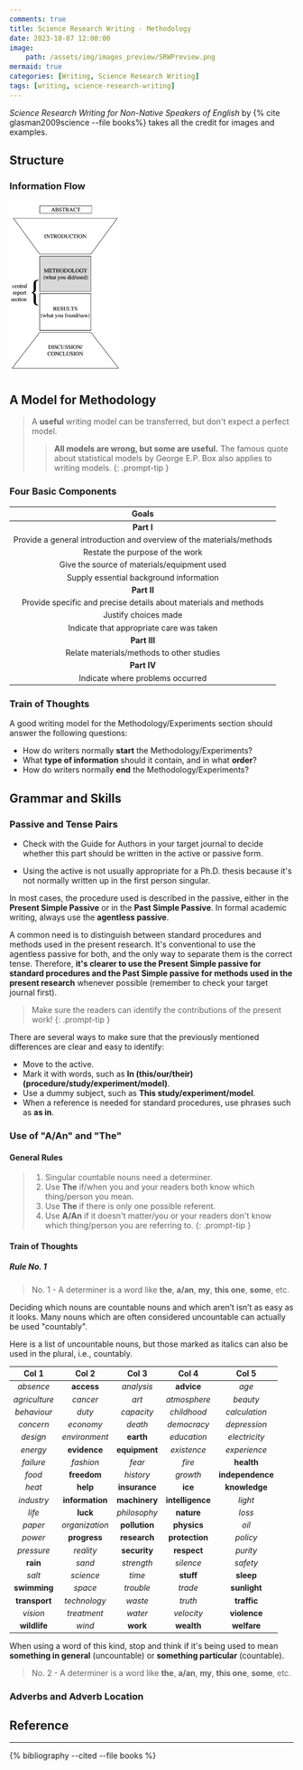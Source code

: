 ```yaml
---
comments: true
title: Science Research Writing - Methodology
date: 2023-10-07 12:00:00
image:
    path: /assets/img/images_preview/SRWPreview.png
mermaid: true
categories: [Writing, Science Research Writing]
tags: [writing, science-research-writing]
---
```


*Science Research Writing for Non-Native Speakers of English* by {% cite glasman2009science --file books%} takes all the credit for images and examples.

## Structure

### Information Flow

<img src="/assets/img/images_writing/srw_methodology.png" alt="srw_introduction" style="zoom:30%;" />

## A Model for Methodology

> A **useful** writing model can be transferred, but don't expect a perfect model.
> > **All models are wrong, but some are useful.**  The famous quote about statistical models by George E.P. Box also applies to writing models.
{: .prompt-tip }

### Four Basic Components

|                            Goals                             |
| :----------------------------------------------------------: |
|                          **Part I**                          |
| Provide a general introduction and overview of the materials/methods |
|               Restate the purpose of the work                |
|         Give the source of materials/equipment used          |
|           Supply essential background information            |
|                         **Part II**                          |
| Provide specific and precise details about materials and methods |
|                     Justify choices made                     |
|           Indicate that appropriate care was taken           |
|                         **Part III**                         |
|          Relate materials/methods to other studies           |
|                         **Part IV**                          |
|               Indicate where problems occurred               |

### Train of Thoughts

A good writing model for the Methodology/Experiments section should answer the following questions:

- How do writers normally **start** the Methodology/Experiments?
- What **type of information** should it contain, and in what **order**?
- How do writers normally **end** the Methodology/Experiments?

## Grammar and Skills

### Passive and Tense Pairs

- Check with the Guide for Authors in your target journal to decide whether this part should be written in the active or passive form. 

- Using the active is not usually appropriate for a Ph.D. thesis because it's not normally written up in the first person singular.

In most cases, the procedure used is described in the passive, either in the **Present Simple Passive** or in the **Past Simple Passive**. In formal academic writing, always use the **agentless passive**.

A common need is to distinguish between standard procedures and methods used in the present research. It's conventional to use the agentless passive for both, and the only way to separate them is the correct tense. Therefore, **it's clearer to use the Present Simple passive for standard procedures and the Past Simple passive for methods used in the present research** whenever possible (remember to check your target journal first).

> Make sure the readers can identify the contributions of the present work!
{: .prompt-tip }

There are several ways to make sure that the previously mentioned differences are clear and easy to identify:

- Move to the active.
- Mark it with words, such as **In (this/our/their) (procedure/study/experiment/model)**.
- Use a dummy subject, such as **This study/experiment/model**.
- When a reference is needed for standard procedures, use phrases such as **as in**.

### Use of "A/An" and "The"

#### General Rules

> 1. Singular countable nouns need a determiner.
> 2. Use **The** if/when you and your readers both know which thing/person you mean.
> 3. Use **The** if there is only one possible referent.
> 4. Use **A/An** if it doesn't matter/you or your readers don't know which thing/person you are referring to.
{: .prompt-tip }

#### Train of Thoughts

##### Rule No. 1

> <i class="fa-solid fa-arrow-up-short-wide"></i> No. 1 - A determiner is a word like **the**, **a/an**, **my**, **this one**, **some**, etc.

Deciding which nouns are countable nouns and which aren’t isn’t as easy as it looks. Many nouns which are often considered uncountable can actually be used "countably". 

Here is a list of uncountable nouns, but those marked as italics can also be used in the plural, i.e., countably.

|     Col 1     |      Col 2      |     Col 3     |      Col 4       |      Col 5       |
| :-----------: | :-------------: | :-----------: | :--------------: | :--------------: |
|   *absence*   |   **access**    |  *analysis*   |    **advice**    |      *age*       |
| *agriculture* |    *cancer*     |     *art*     |   *atmosphere*   |     *beauty*     |
|  *behaviour*  |     *duty*      |  *capacity*   |   *childhood*    |  *calculation*   |
|   *concern*   |    *economy*    |    *death*    |   *democracy*    |   *depression*   |
|   *design*    |  *environment*  |   **earth**   |   *education*    |  *electricity*   |
|   *energy*    |  **evidence**   | **equipment** |   *existence*    |   *experience*   |
|   *failure*   |    *fashion*    |    *fear*     |      *fire*      |    **health**    |
|    *food*     |   **freedom**   |   *history*   |     *growth*     | **independence** |
|    *heat*     |    **help**     | **insurance** |     **ice**      |  **knowledge**   |
|  *industry*   | **information** | **machinery** | **intelligence** |     *light*      |
|    *life*     |    **luck**     | *philosophy*  |    **nature**    |      *loss*      |
|    *paper*    | *organization*  | **pollution** |   **physics**    |      *oil*       |
|    *power*    |  **progress**   | **research**  |  **protection**  |     *policy*     |
|  *pressure*   |    *reality*    | **security**  |   **respect**    |     *purity*     |
|   **rain**    |     *sand*      |  *strength*   |    *silence*     |     *safety*     |
|    *salt*     |    *science*    |    *time*     |    **stuff**     |    **sleep**     |
| **swimming**  |     *space*     |   *trouble*   |     *trade*      |   **sunlight**   |
| **transport** |  *technology*   |    *waste*    |     *truth*      |   **traffic**    |
|   *vision*    |   *treatment*   |    *water*    |    *velocity*    |   **violence**   |
| **wildlife**  |     *wind*      |   **work**    |    **wealth**    |   **welfare**    |

 When using a word of this kind, stop and think if it's being used to mean **something in general** (uncountable) or **something particular** (countable).

> <i class="fa-solid fa-arrow-up-short-wide"></i> No. 2 - A determiner is a word like **the**, **a/an**, **my**, **this one**, **some**, etc.

### Adverbs and Adverb Location

## Reference

---

{% bibliography --cited --file books %}

